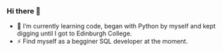 ### Hi there 🤘
- 🌱 I’m currently learning code, began with Python by myself and kept digging until I got to Edinburgh College.
- ⚡ Find myself as a begginer SQL developer at the moment.
